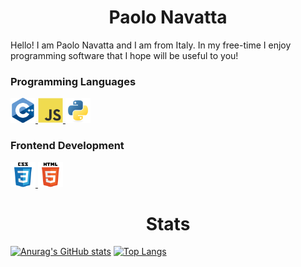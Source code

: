 <h1 align="center">Paolo Navatta</h1>
<p align="left">
</p>
<p>Hello! I am Paolo Navatta and I am from Italy. In my free-time I enjoy programming software that I hope will be useful to you!</p>
<h3 align="left">Programming Languages</h3>
<p align="left"> <a href="https://www.w3schools.com/cpp/" target="_blank" rel="noreferrer"> <img src="https://raw.githubusercontent.com/devicons/devicon/master/icons/cplusplus/cplusplus-original.svg" alt="cplusplus" width="40" height="40"/> </a> <a href="https://developer.mozilla.org/en-US/docs/Web/JavaScript" target="_blank" rel="noreferrer"> <img src="https://raw.githubusercontent.com/devicons/devicon/master/icons/javascript/javascript-original.svg" alt="javascript" width="40" height="40"/> </a> <a href="https://www.python.org" target="_blank" rel="noreferrer"> <img src="https://raw.githubusercontent.com/devicons/devicon/master/icons/python/python-original.svg" alt="python" width="40" height="40"/> </a> </p>


<h3 align="left">Frontend Development</h3>
<p align="left"> <a href="https://www.w3schools.com/css/" target="_blank" rel="noreferrer"> <img src="https://raw.githubusercontent.com/devicons/devicon/master/icons/css3/css3-original-wordmark.svg" alt="css3" width="40" height="40"/> </a> <a href="https://www.w3.org/html/" target="_blank" rel="noreferrer"> <img src="https://raw.githubusercontent.com/devicons/devicon/master/icons/html5/html5-original-wordmark.svg" alt="html5" width="40" height="40"/> </a> </p>



<h1 align="center">Stats</h1>
<p align="left">
</p>

[![Anurag's GitHub stats](https://github-readme-stats.vercel.app/api?username=navattapaolo)](https://github.com/navattapaolo/github-readme-stats)
[![Top Langs](https://github-readme-stats.vercel.app/api/top-langs/?username=navattapaolo&langs_count=8)](https://github.com/navattapaolo/github-readme-stats)
